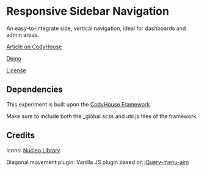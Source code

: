 # Responsive Sidebar Navigation

An easy-to-integrate side, vertical navigation, ideal for dashboards and admin areas.

[Article on CodyHouse](https://codyhouse.co/gem/responsive-sidebar-navigation)

[Demo](http://codyhouse.co/demo/responsive-sidebar-navigation)
 
[License](https://codyhouse.co/license)

## Dependencies

This experiment is built upon the [CodyHouse Framework](https://github.com/CodyHouse/codyhouse-framework).

Make sure to include both the _global.scss and util.js files of the framework.

## Credits

Icons: [Nucleo Library](https://nucleoapp.com/)

Diagonal movement plugin: Vanilla JS plugin based on [jQuery-menu-aim](https://github.com/kamens/jQuery-menu-aim)